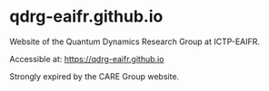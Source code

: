 # qdrg-eaifr.github.io
Website of the Quantum Dynamics Research Group at ICTP-EAIFR.

Accessible at: <a href="https://qdrg-eaifr.github.io">https://qdrg-eaifr.github.io</a>

Strongly expired by the CARE Group website.
